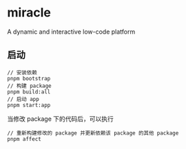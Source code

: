 # miracle
A dynamic and interactive low-code platform
## 启动
```
// 安装依赖
pnpm bootstrap
// 构建 package
pnpm build:all
// 启动 app
pnpm start:app
```

当修改 package 下的代码后，可以执行
 ```
 // 重新构建修改的 package 并更新依赖该 package 的其他 package
 pnpm affect
 ```
